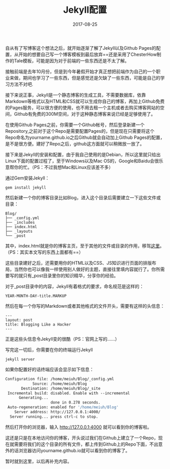 ﻿---
title: Jekyll配置
date: 2017-08-25
tags: ["笔记"]
draft: true
---

自从有了写博客这个想法之后，就开始逐渐了解了Jekyll以及Github Pages的配置，从开始的想要自己写一个博客模板到最后放弃==还是采用了ChesterHow制作的Tale模板，可能是因为对于前端的一些东西还是不太了解。
<!-- more -->

接触前端是去年10月份，但是到今年暑假开始才真正想把前端作为自己的一个职业来做，期间也学习了一些东西，但是感觉还是欠缺了一些东西，可能是自己的学习方法不对吧.

接下来说正事，Jekyll是一个静态博客的生成工具，不需要数据库，依靠Markdown等格式以及HTML和CSS就可以生成你自己的博客，再加上Github免费的Pages服务，可以很方便的使用，也不用去租一个主机或者去购买博客网站的空间，Github有免费的300M空间，对于这种静态博客来说已经是足够使用了。

在使用Github Pages之前，你需要一个Github帐号，然后登录新建一个Repository,之前对于这个Repo是需要配置Pages的，但是现在只需要将这个Repo命名为yourname.github.io之后Github就会自动加上Github Pages的配置，是不是很方便。建好了Repo之后，github这方面就可以稍微放一放了。

接下来是Jekyll的安装和配置，由于我自己使用的是Debian，所以这里就只给出Linux下面的配置过程了，至于Windows以及Mac OS的，Google和Baidu会很乐意帮你的忙。（PS：不过我想Mac和Linux应该差不多）

通过Gem安装Jekyll：
```
gem install jekyll
```
然后新建一个你的博客目录比如Blog，进入这个目录后需要建立一下这些文件或目录：
```
Blog/
├── _config.yml
├── _includes
├── index.html
├── _layouts
└── _post
```
其中，index.html就是你的博客主页，至于其他的文件或目录的作用，移驾<a href="http://jekyll.com.cn/docs/structure/">这里</a>。（PS：其实本文写的东西上面都有==）  

这些目录建好之后，还需要用你的HTML以及CSS、JS知识进行页面的排版布局，当然你也可以像我一样使用别人做好的主题，直接往里填内容就行了。你所需要写的就只有_post目录里你的知识精华，分享你的经验。  

对于_post目录中的内容，Jekyll有着格式的要求，命名规范是这样的：
```
YEAR-MONTH-DAY-title.MARKUP
```
然后在每一个你写的Markdown或者其他格式的文件开头，需要有这样的头信息：
```
---
layout: post
title: Blogging Like a Hacker
---
```
正是这些头信息令Jekyll变的很酷（PS：官网上写的......）  

写完这一切后，你需要在你的终端运行Jekyll
```
jekyll server
```
如果你配置好的话终端应该会显示如下信息：
```bash
Configuration file: /home/meiuh/Blog/_config.yml
            Source: /home/meiuh/Blog
       Destination: /home/meiuh/Blog/_site
 Incremental build: disabled. Enable with --incremental
      Generating...
                    done in 0.278 seconds.
 Auto-regeneration: enabled for '/home/meiuh/Blog'
    Server address: http://127.0.0.1:4000/
  Server running... press ctrl-c to stop.
```
然后打开你的浏览器，输入 http://127.0.0.1:4000 就可以看到你的博客啦。

这还是只是在本地访问你的博客，开头说过我们在Github上建立了一个Repo，现在就需要将我们的这个目录的所有文件，都上传到Github上的Repo下面，不出意外的话浏览器访问yourname.github.io就可以看到你的博客了。

暂时就到这里，以后再补充内容。
